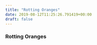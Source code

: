 ```yaml
---
title: "Rotting Oranges"
date: 2019-08-12T11:25:26.791419+00:00
draft: false
---
```


### Rotting Oranges
